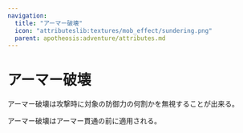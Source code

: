 ```yaml
---
navigation:
  title: "アーマー破壊"
  icon: "attributeslib:textures/mob_effect/sundering.png"
  parent: apotheosis:adventure/attributes.md
---
```


# アーマー破壊

<Color id="blue">アーマー破壊</Color>は攻撃時に対象の防御力の何割かを無視することが出来る。

<Color id="blue">アーマー破壊</Color>は<Color id="blue">アーマー貫通</Color>の前に適用される。

